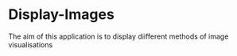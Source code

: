 # Display-Images
The aim of this application is to display diifferent methods of image visualisations
